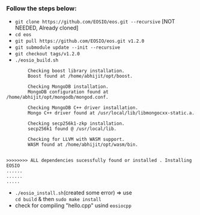 ### Follow the steps below:
* `git clone https://github.com/EOSIO/eos.git --recursive` [NOT NEEDED, Already cloned]
* `cd eos`
* `git pull https://github.com/EOSIO/eos.git v1.2.0`
* `git submodule update --init --recursive`
* `git checkout tags/v1.2.0`
* `./eosio_build.sh`
```
        Checking boost library installation.
        Boost found at /home/abhijit/opt/boost.

        Checking MongoDB installation.
        MongoDB configuration found at /home/abhijit/opt/mongodb/mongod.conf.

        Checking MongoDB C++ driver installation.
        Mongo C++ driver found at /usr/local/lib/libmongocxx-static.a.

        Checking secp256k1-zkp installation.
        secp256k1 found @ /usr/local/lib.

        Checking for LLVM with WASM support.
        WASM found at /home/abhijit/opt/wasm/bin.


>>>>>>>> ALL dependencies sucessfully found or installed . Installing EOSIO
......
......
.....
```
* `./eosio_install.sh`(created some error) => use <br/>
  `cd build` & then `sudo make install`
* check for compiling "hello.cpp" usind `eosiocpp`
  

